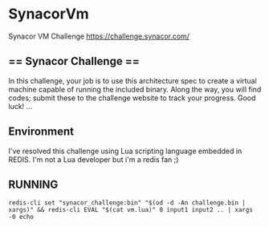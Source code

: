 SynacorVm
==========

Synacor VM Challenge  https://challenge.synacor.com/


== Synacor Challenge ==
-----------------------

  In this challenge, your job is to use this architecture spec to create a
  virtual machine capable of running the included binary.  Along the way,
  you will find codes; submit these to the challenge website to track
  your progress.  Good luck! ...

Environment
-------------------
I've resolved this challenge using Lua scripting language embedded in REDIS.
I'm not a Lua developer but i'm a redis fan ;)

RUNNING
-------

	redis-cli set "synacor_challenge:bin" "$(od -d -An challenge.bin | xargs)" && redis-cli EVAL "$(cat vm.lua)" 0 input1 input2 .. | xargs -0 echo
